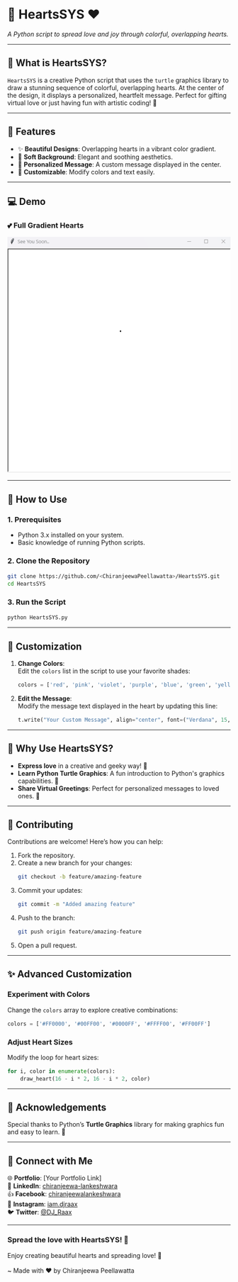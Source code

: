 
# 🌈 HeartsSYS ❤️  
_A Python script to spread love and joy through colorful, overlapping hearts._

---

## 🎨 **What is HeartsSYS?**
`HeartsSYS` is a creative Python script that uses the `turtle` graphics library to draw a stunning sequence of colorful, overlapping hearts. At the center of the design, it displays a personalized, heartfelt message. Perfect for gifting virtual love or just having fun with artistic coding! 💖

---

## 🌟 **Features**  
- ✨ **Beautiful Designs**: Overlapping hearts in a vibrant color gradient.  
- 🌸 **Soft Background**: Elegant and soothing aesthetics.  
- 📝 **Personalized Message**: A custom message displayed in the center.  
- 🎨 **Customizable**: Modify colors and text easily.

---

## 💻 **Demo**

### 💕 **Full Gradient Hearts**  

![Hearts Preview](https://github.com/ChiranjeewaPeellawatta/HeartsSYS/blob/main/HeartsSYS.gif?raw=true)

---

## 🚀 **How to Use**

### **1. Prerequisites**
- Python 3.x installed on your system.
- Basic knowledge of running Python scripts.

### **2. Clone the Repository**
```bash
git clone https://github.com/<ChiranjeewaPeellawatta>/HeartsSYS.git
cd HeartsSYS
```

### **3. Run the Script**
```bash
python HeartsSYS.py
```

---

## 🎯 **Customization**
1. **Change Colors**:  
   Edit the `colors` list in the script to use your favorite shades:  
   ```python
   colors = ['red', 'pink', 'violet', 'purple', 'blue', 'green', 'yellow']
   ```
2. **Edit the Message**:  
   Modify the message text displayed in the heart by updating this line:  
   ```python
   t.write("Your Custom Message", align="center", font=("Verdana", 15, "bold"))
   ```

---

## 🌈 **Why Use HeartsSYS?**
- **Express love** in a creative and geeky way! 🧡  
- **Learn Python Turtle Graphics**: A fun introduction to Python's graphics capabilities. 🐢  
- **Share Virtual Greetings**: Perfect for personalized messages to loved ones. 💌  

---


## 🤝 **Contributing**
Contributions are welcome! Here’s how you can help:
1. Fork the repository.
2. Create a new branch for your changes:  
   ```bash
   git checkout -b feature/amazing-feature
   ```
3. Commit your updates:  
   ```bash
   git commit -m "Added amazing feature"
   ```
4. Push to the branch:  
   ```bash
   git push origin feature/amazing-feature
   ```
5. Open a pull request.

---

## ✨ **Advanced Customization**  

### **Experiment with Colors**  
Change the `colors` array to explore creative combinations:  
```python
colors = ['#FF0000', '#00FF00', '#0000FF', '#FFFF00', '#FF00FF']
```

### **Adjust Heart Sizes**  
Modify the loop for heart sizes:  
```python
for i, color in enumerate(colors):
    draw_heart(16 - i * 2, 16 - i * 2, color)
```

---

## 🌟 **Acknowledgements**  
Special thanks to Python’s **Turtle Graphics** library for making graphics fun and easy to learn. 🎉  

---

## 💌 **Connect with Me**  
🌐 **Portfolio**: [Your Portfolio Link] <br>
👔 **LinkedIn**: [chiranjeewa-lankeshwara](https://linkedin.com/in/chiranjeewa-lankeshwara-453866305) <br>
👍 **Facebook**: [chiranjeewalankeshwara](https://facebook.com/chiranjeewalankeshwara) <br>
📸 **Instagram**: [iam.djraax](https://instagram.com/iam.djraax) <br>
🐦 **Twitter**: [@DJ_Raax](https://x.com/DJ_RaaX)

---

### **Spread the love with HeartsSYS! 💝** 
Enjoy creating beautiful hearts and spreading love! 💝<br><br>
~ Made with ❤️ by Chiranjeewa Peellawatta
